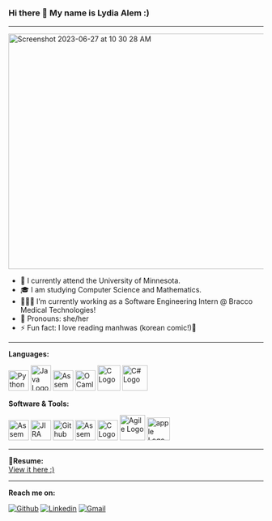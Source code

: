 ### Hi there 👋 My name is Lydia Alem :)
---
<!--
<img width="900" height="400" alt="Screenshot 2023-06-27 at 10 30 28 AM" src="https://github.com/LydiaAlem/LydiaAlem/assets/107647071/1e88f391-999e-4326-87aa-fdec2e0ed29a">
-->
<img width="935" height="465" alt="Screenshot 2023-06-27 at 10 30 28 AM" src="https://github.com/LydiaAlem/LydiaAlem/assets/107647071/1412f600-fc14-4565-9a00-7c718ad06eec">





- 📍 I currently attend the University of Minnesota.
- 🎓 I am studying Computer Science and Mathematics.
- 👩🏽‍💻 I’m currently working as a Software Engineering Intern @ Bracco Medical Technologies!
- 🙂 Pronouns: she/her
- ⚡ Fun fact: I love reading manhwas (korean comic!)💛

---
**Languages:** 

<img src="https://github.com/LydiaAlem/LydiaAlem/assets/107647071/d65f20a1-893c-4ac2-805a-de67a82a44d1" alt="Python Logo" width="40" height="40"> <img src="https://github.com/LydiaAlem/LydiaAlem/assets/107647071/a46cd09b-efb3-4411-a9da-69f65dd63533" alt="Java Logo" width="40" height="50"> <img src="https://github.com/LydiaAlem/LydiaAlem/assets/107647071/47094296-87e7-48ca-9993-211e8547a05c" alt="Assembly Logo" width="40" height="40"> <img src="https://github.com/LydiaAlem/LydiaAlem/assets/107647071/efdf0aa2-ed31-4fcf-9788-867d56973a57" alt="OCaml Logo" width="40" height="40"> <img src="https://github.com/LydiaAlem/LydiaAlem/assets/107647071/8cc24b54-06e5-4c1b-903c-88a8399015a1" alt="C Logo" width="45" height="50"> <img src="https://github.com/LydiaAlem/LydiaAlem/assets/107647071/c0f82660-f4da-42ba-86ff-98fade629de3" alt="C# Logo" width="50" height="50"> 


**Software & Tools:**

<img src="https://github.com/LydiaAlem/Assembly-LCD-Clock/assets/107647071/06ac4f62-e026-45bc-8292-adb29cfd6c59" alt="Assembly Logo" width="40" height="40"> <img src="https://github.com/LydiaAlem/LydiaAlem/assets/107647071/08818c00-a030-4291-9236-c188fa816d3d" alt="JIRA Logo" width="40" height="40"> <img src="https://github.com/LydiaAlem/LydiaAlem/assets/107647071/69c0bb67-ee5c-4328-a0b1-b0f33d1999ef" alt="Github Logo" width="40" height="40"> <img src="https://github.com/LydiaAlem/LydiaAlem/assets/107647071/4f35a8cc-da68-49f3-8cdc-f6ca0893988b" alt="Assembly Logo" width="40" height="40"> <img src="https://github.com/LydiaAlem/LydiaAlem/assets/107647071/aba5e05b-5833-4b33-a54d-3637bbaa3a08" alt="C Logo" width="40" height="40"> <img src="https://github.com/LydiaAlem/LydiaAlem/assets/107647071/bf801e65-8f81-4917-b573-bfd662fcf000" alt="Agile Logo" width="50" height="50"> <img src="https://github.com/LydiaAlem/LydiaAlem/assets/107647071/58e5584a-00f8-4172-a60f-065723cdd0bc" alt="apple Logo" width="45" height="45">

---

**📝Resume:**
<br/>
[View it here :)](https://github.com/LydiaAlem/LydiaAlem/files/11985074/Resume.LA.pdf)

---
**Reach me on:**

<!-- <a href="https://www.linkedin.com/in/lydia-alem-37b831260/">
   <img align="left" alt="Piyush Pravin | Linkedin" width="24px" src="https://github.com/piyushP7pravin/piyushP7pravin/blob/master/Linkedin.svg" />
  </a>
  <a href="mailto:alem0046@umn.com">
    <img align="left" alt="Piyush Pravin | Gmail" width="26px" src="https://github.com/piyushP7pravin/piyushP7pravin/blob/master/Gmail.svg" />
  </a> -->

[![Github](https://img.shields.io/badge/-Github-000?style=flat&logo=Github&logoColor=white)](https://github.com/LydiaAlem)
[![Linkedin](https://img.shields.io/badge/-LinkedIn-blue?style=flat&logo=Linkedin&logoColor=white)](https://www.linkedin.com/in/lydia-alem-37b831260/)
[![Gmail](https://img.shields.io/badge/-Gmail-c14438?style=flat&logo=Gmail&logoColor=white)](mailto:alem0046@umn.edu)
